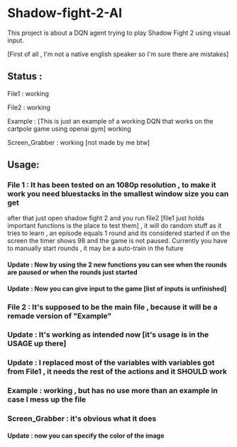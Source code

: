 # Shadow-fight-2-AI
This project is about a DQN agent trying to play Shadow Fight 2 using visual input.

[First of all , I'm not a native english speaker so I'm sure there are mistakes]

## Status :

File1 : working 

File2 : working

Example : [This is just an example of a working DQN that works on the cartpole game using openai gym] working


Screen_Grabber : working [not made by me btw]


## Usage:

### File 1 : It has been tested on an 1080p resolution , to make it work you need bluestacks in the smallest window size you can get
after that just open shadow fight 2 and you run file2 [file1 just holds important functions is the place to test them] , it will do random stuff as it tries to learn , an episode equals 1 round and its considered started if on the screen the timer shows 98 and the game is not paused. Currently you have to manually start rounds , it may be a auto-train in the future


#### Update : Now by using the 2 new functions you can see when the rounds are paused or when the rounds just started

#### Update : Now you can give input to the game [list of inputs is unfinished]

### File 2 : It's supposed to be the main file , because it will be a remade version of "Example" 

### Update : It's working as intended now [it's usage is in the USAGE up there]

### Update : I replaced most of the variables with variables got from File1 , it needs the rest of the actions and it SHOULD work

### Example : working , but has no use more than an example in case I mess up the file

### Screen_Grabber : it's obvious what it does

#### Update : now you can specify the color of the image
